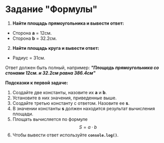# Задание "Формулы"

1. __Найти площадь прямоугольника и вывести ответ:__
  - Сторона __а__ = 12см.
  - Сторона __b__ = 32.2см.
2. __Найти площадь круга и вывести ответ:__
  - Радиус = 31см.

Ответ должен быть полный, например: **_"Площадь прямоугольника со стонами 12см. и 32.2см равна 386.4см"_**

__Подсказки к первой задаче:__

1. Создайте две константы, назовите их __а__ и __b__.
2. Установите в них значения, приведенные выше.
3. Создайте третью константу с ответом. Назовите ее __s__.
4. В значении константы __s__ должен находится результат вычисления площади.
5. Площать вычисляется по формуле $$S = a \cdot b$$
6. Чтобы вывести ответ используйте __```console.log()```__.